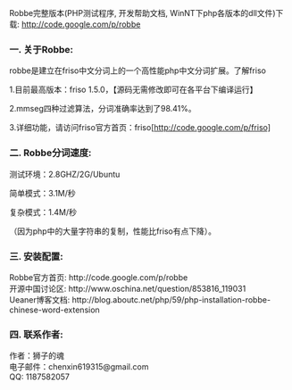 Robbe完整版本(PHP测试程序, 开发帮助文档, WinNT下php各版本的dll文件)下载: http://code.google.com/p/robbe <br />

<h3>一. 关于Robbe: </h3> 
robbe是建立在friso中文分词上的一个高性能php中文分词扩展。了解friso

1.目前最高版本：friso 1.5.0，【源码无需修改即可在各平台下编译运行】

2.mmseg四种过滤算法，分词准确率达到了98.41%。

3.详细功能，请访问friso官方首页：friso[http://code.google.com/p/friso]

<h3>二. Robbe分词速度: </h3>
测试环境：2.8GHZ/2G/Ubuntu

简单模式：3.1M/秒

复杂模式：1.4M/秒

（因为php中的大量字符串的复制，性能比friso有点下降）。


<h3>三. 安装配置: </h3>
Robbe官方首页: http://code.google.com/p/robbe <br />
开源中国讨论区: http://www.oschina.net/question/853816_119031 <br />
Ueaner博客文档: http://blog.aboutc.net/php/59/php-installation-robbe-chinese-word-extension <br />

<h3>四. 联系作者: </h3>
作者：狮子的魂 <br />
电子邮件：chenxin619315@gmail.com <br />
QQ: 1187582057 <br />
